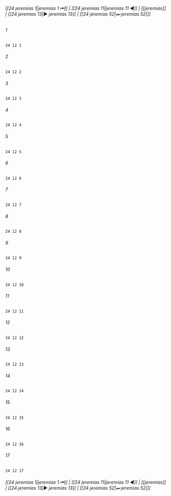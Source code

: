 
###### [[24 jeremias 1|jeremias 1 ⏮]] | [[24 jeremias 11|jeremias 11 ◀]] | [[jeremias]] | [[24 jeremias 13|▶ jeremias 13]] | [[24 jeremias 52|⏭ jeremias 52|]]

###### 1
``` verse
24 12 1 
```
###### 2
``` verse
24 12 2 
```
###### 3
``` verse
24 12 3 
```
###### 4
``` verse
24 12 4 
```
###### 5
``` verse
24 12 5 
```
###### 6
``` verse
24 12 6 
```
###### 7
``` verse
24 12 7 
```
###### 8
``` verse
24 12 8 
```
###### 9
``` verse
24 12 9 
```
###### 10
``` verse
24 12 10 
```
###### 11
``` verse
24 12 11 
```
###### 12
``` verse
24 12 12 
```
###### 13
``` verse
24 12 13 
```
###### 14
``` verse
24 12 14 
```
###### 15
``` verse
24 12 15 
```
###### 16
``` verse
24 12 16 
```
###### 17
``` verse
24 12 17 
```

###### [[24 jeremias 1|jeremias 1 ⏮]] | [[24 jeremias 11|jeremias 11 ◀]] | [[jeremias]] | [[24 jeremias 13|▶ jeremias 13]] | [[24 jeremias 52|⏭ jeremias 52|]]

